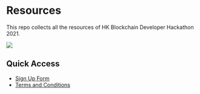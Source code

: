 # Resources
This repo collects all the resources of HK Blockchain Developer Hackathon 2021.

![](https://tva1.sinaimg.cn/large/008eGmZEly1gmo9d9lonqj30u016ge82.jpg)

## Quick Access
* [Sign Up Form](https://forms.gle/8my9HWzxkkmGKnmQ7) 
* [Terms and Conditions](https://github.com/HK-Blockchain-Developer-Hackathon-2021/resources/blob/main/terms-and-agreements/hackathon-agreement.md)

